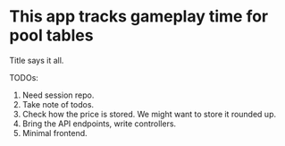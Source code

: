 # This app tracks gameplay time for pool tables

Title says it all.

TODOs:

1. Need session repo.
2. Take note of todos.
3. Check how the price is stored. We might want to store it rounded up.
4. Bring the API endpoints, write controllers.
5. Minimal frontend.
